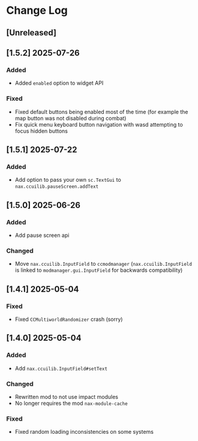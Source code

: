 <!-- markdownlint-disable MD013 MD024 -->

# Change Log

## [Unreleased]
## [1.5.2] 2025-07-26

### Added

- Added `enabled` option to widget API

### Fixed

- Fixed default buttons being enabled most of the time (for example the map button was not disabled during combat)
- Fix quick menu keyboard button navigation with wasd attempting to focus hidden buttons

## [1.5.1] 2025-07-22

### Added

- Add option to pass your own `sc.TextGui` to `nax.ccuilib.pauseScreen.addText`

## [1.5.0] 2025-06-26

### Added

- Add pause screen api

### Changed 

- Move `nax.ccuilib.InputField` to `ccmodmanager` (`nax.ccuilib.InputField` is linked to `modmanager.gui.InputField` for backwards compatibility)

## [1.4.1] 2025-05-04

### Fixed

- Fixed `CCMultiworldRandomizer` crash (sorry)

## [1.4.0] 2025-05-04

### Added

- Add `nax.ccuilib.InputField#setText`

### Changed

- Rewritten mod to not use impact modules
- No longer requires the mod `nax-module-cache`

### Fixed

- Fixed random loading inconsistencies on some systems
